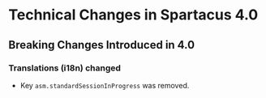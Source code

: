 # Technical Changes in Spartacus 4.0

## Breaking Changes Introduced in 4.0

### Translations (i18n) changed
- Key `asm.standardSessionInProgress` was removed.